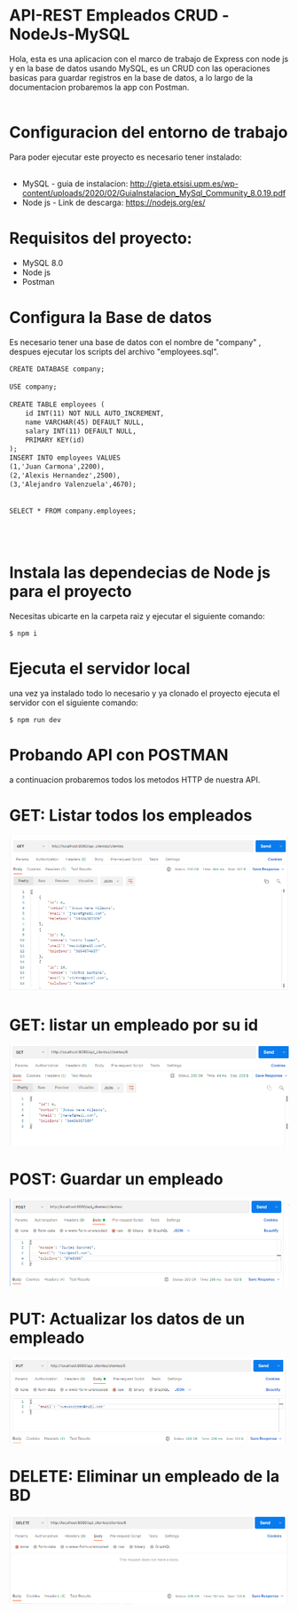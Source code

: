 # API-REST Empleados CRUD -NodeJs-MySQL
Hola, esta es una aplicacion con el marco de trabajo de Express con node js y en la base de datos usando MySQL, es un CRUD con las operaciones basicas para guardar registros en la base de datos, a lo largo de la documentacion probaremos la app con Postman.
<br>
<br>

# Configuracion del entorno de trabajo
Para poder ejecutar este proyecto es necesario tener instalado:<br><br>
- MySQL - guia de instalacion: http://gieta.etsisi.upm.es/wp-content/uploads/2020/02/GuiaInstalacion_MySql_Community_8.0.19.pdf <br>
- Node js - Link de descarga: https://nodejs.org/es/ <br>
# Requisitos del proyecto: <br>
- MySQL 8.0 <br>
- Node js <br>
- Postman <br>
# Configura la Base de datos
Es necesario tener una base de datos con el nombre de "company" , despues ejecutar los scripts del archivo "employees.sql".
```
CREATE DATABASE company;

USE company;

CREATE TABLE employees (
	id INT(11) NOT NULL AUTO_INCREMENT,
    name VARCHAR(45) DEFAULT NULL,
    salary INT(11) DEFAULT NULL,
    PRIMARY KEY(id)
);
INSERT INTO employees VALUES 
(1,'Juan Carmona',2200),
(2,'Alexis Hernandez',2500),
(3,'Alejandro Valenzuela',4670);


SELECT * FROM company.employees;

```
<br><br>

# Instala las dependecias de Node js para el proyecto
Necesitas ubicarte en la carpeta raiz y ejecutar el siguiente comando:
```
$ npm i

```
# Ejecuta el servidor local
una vez ya instalado todo lo necesario y ya clonado el proyecto ejecuta el servidor con el siguiente comando:
```
$ npm run dev
```

# Probando API con POSTMAN
a continuacion probaremos todos los metodos HTTP de nuestra API.

# GET: Listar todos los empleados
![Listar todos los empleados](https://github.com/Carranza12/API-REST-SpringBoot-MySQL/blob/master/assets-repo/get-clientes.PNG)

# GET: listar un empleado por su id
![Listar un cliente](https://github.com/Carranza12/API-REST-SpringBoot-MySQL/blob/master/assets-repo/get-cliente.PNG)
# POST: Guardar un empleado
![guardar un empleado](https://github.com/Carranza12/API-REST-SpringBoot-MySQL/blob/master/assets-repo/post-cliente.PNG)
# PUT: Actualizar los datos de un empleado
![actualizar un cliente](https://github.com/Carranza12/API-REST-SpringBoot-MySQL/blob/master/assets-repo/put-cliente.PNG)
# DELETE: Eliminar un empleado de la BD
![eliminar un cliente](https://github.com/Carranza12/API-REST-SpringBoot-MySQL/blob/master/assets-repo/delete-cliente.PNG)